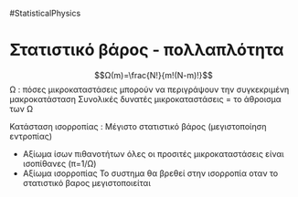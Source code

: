 #StatisticalPhysics 

# Στατιστικό βάρος - πολλαπλότητα
$$Ω(m)=\frac{N!}{m!(N-m)!}$$
Ω : πόσες μικροκαταστάσεις μπορούν να περιγράψουν την συγκεκριμένη μακροκατάσταση
Συνολικές δυνατές μικροκαταστάσεις = το άθροισμα των Ω

Κατάσταση ισορροπίας : Μέγιστο στατιστικό βάρος (μεγιστοποίηση εντροπίας)

- Αξίωμα ίσων πιθανοτήτων
όλες οι προσιτές μικροκαταστάσεις είναι ισοπίθανες (π=1/Ω)
- Αξίωμα ισορροπίας
Το συστημα θα βρεθεί στην ισορροπία οταν το στατιστικό βαρος μεγιστοποιείται

